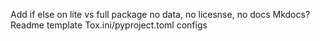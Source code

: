 Add if else on lite vs full package
    no data, no licesnse, no docs
Mkdocs?
Readme template
Tox.ini/pyproject.toml configs
